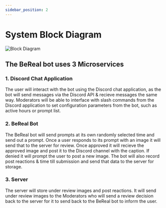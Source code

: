 ```yaml
---
sidebar_position: 2
---
```


# System Block Diagram

![Block Diagram](https://cdn.discordapp.com/attachments/1158176482569494568/1158176510864281670/BeReal_Block_Diagram.png?ex=651b4b6e&is=6519f9ee&hm=62360592131a751e85cd11d0414f710a81d8990f70bf611f2b6af5c1ba04224a&)

## The BeReal bot uses 3 Microservices  

### 1. Discord Chat Application  
The user will interact with the bot using the Discord chat application, as the bot will send messages via the Discord API & recieve messages the same way. Moderators will be able to interface with slash commands from the Discord application to set configuration parameters from the bot, such as active hours or prompt list.
  
### 2. BeReal Bot
The BeReal bot will send prompts at its own randomly selected time and send out a prompt. Once a user responds to its prompt with an image it will send that to the server for review. Once approved it will recieve the approved image and post it to the Discord channel with the caption. If denied it will prompt the user to post a new image. The bot will also record post reactions & time till submission and send that data to the server for storage.  
  
### 3. Server
The server will store under review images and post reactions. It will send under review images to the Moderators who will send a review decision back to the server for it to send back to the BeReal bot to inform the user.
